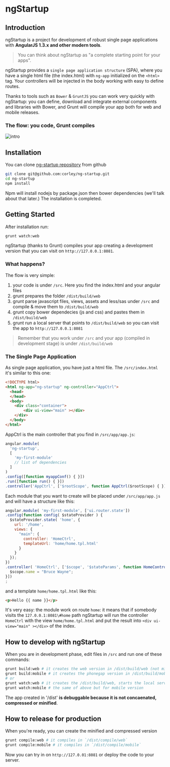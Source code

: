# ngStartup

## Introduction

ngStartup is a project for development of robust single page applications with **AngularJS 1.3.x and other modern tools**.

> You can think about ngStartup as
> "a complete starting point for your apps".

ngStartup provides a `single page application structure` (SPA), where you have a single html file (the index.html) with `ng-app` initialized on the `<html>` tag.
Your controllers will be injected in the body working with easy to define routes.

Thanks to tools such as `Bower` & `GruntJS` you can work very quickly with ngStartup: you can define, download and integrate external components and libraries with Bower, and Grunt will compile your app both for web and mobile releases.

### The flow: you code, Grunt compiles

![intro](http://ngstartup.corleycloud.com/assets/images/ngstartup01.png)

## Installation
You can clone [ng-startup repository](https://github.com/corley/ng-startup) from github
``` bash
git clone git@github.com:corley/ng-startup.git
cd ng-startup
npm install
```
Npm will install nodejs by package.json then bower dependencies (we'll talk about that later.)
The installation is completed.

## Getting Started
After installation run:
``` bash
grunt watch:web
```
ngStartup (thanks to Grunt) compiles your app creating a development version that you can visit on `http://127.0.0.1:8081`.

### What happens?
The flow is very simple:

1. your code is under `/src`. Here you find the index.html and your angular files
2. grunt prepares the folder `/dist/build/web`
3. grunt parse javascript files, views, assets and less/sas under `/src` and compile & move them to `/dist/build/web`
4. grunt copy bower dependecies (js and css) and pastes them in `/dist/build/web`
5. grunt run a local server that points to `/dist/build/web` so you can visit the app to `http://127.0.0.1:8081`

> Remember that you work under `/src` and your app (compiled in development stage) is under `/dist/build/web`

### The Single Page Application

As single page application, you have just a html file. The `/src/index.html` it's similar to this one:
``` html
<!DOCTYPE html>
<html ng-app="ng-startup" ng-controller="AppCtrl">
  <head>
  </head>
  <body>
    <div class="container">
        <div ui-view="main" ></div>
    </div>
  </body>
</html>
```

AppCtrl is the main controller that you find in `/src/app/app.js`:
``` javascript
angular.module(
  'ng-startup',
  [
    'my-first-module'
    // list of dependencies
  ]
)
.config([function myappConf() { }])
.run([function run() { }])
.controller('AppCtrl', ['$rootScope', function AppCtrl($rootScope) { }]);
```
Each module that you want to create will be placed under `/src/app/app.js` and will have a structure like this:

``` javascript
angular.module( 'my-first-module', ['ui.router.state'])
.config(function config( $stateProvider ) {
  $stateProvider.state( 'home', {
    url: '/home',
    views: {
      "main": {
        controller: 'HomeCtrl',
        templateUrl: 'home/home.tpl.html'
      }
    }
  });
})
.controller( 'HomeCtrl', ['$scope', '$stateParams', function HomeController( $scope, $stateParams ) {
  $scope.name = "Bruce Wayne";
}])
;
```
and a template `home/home.tpl.html` like this:
``` html
<p>Hello {{ name }}</p>
```


It's very easy: the module work on route `home`: it means that if somebody visits the `127.0.0.1:8081\#home` path ngStartup will run the controller `HomeCtrl` with the view `home/home.tpl.html` and put the result into `<div ui-view="main" ></div>` of the index.



## How to develop with ngStartup

When you are in development phase, edit files in  `/src` and run one of these commands:

``` bash
grunt build:web # it creates the web version in /dist/build/web (not minified or compressed) and run tests
grunt build:mobile # it creates the phonegap version in /dist/build/mobile (not min. or compressed) and run test
# or
grunt watch:web # it creates the /dist/build/web, starts the local server and watches changes in /src re-building dist at any change, useful while coding
grunt watch:mobile # the same of above but for mobile version
```

The app created in '/dist' **is debuggable because it is not concaenated, compressed or minified**.

## How to release for production
When you're ready, you can create the minified and compressed version
``` bash
grunt compile:web # it compiles in `/dist/compile/web`
grunt compile:mobile # it compiles in `/dist/compile/mobile`
```

Now you can try in on `http://127.0.01:8081` or deploy the code to your server.

